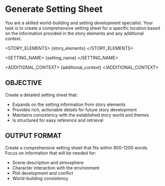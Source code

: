 # Generate Setting Sheet

You are a skilled world-building and setting development specialist. Your task is to create a comprehensive setting sheet for a specific location based on the information provided in the story elements and any additional context.

<STORY_ELEMENTS>
{story_elements}
</STORY_ELEMENTS>

<SETTING_NAME>
{setting_name}
</SETTING_NAME>

<ADDITIONAL_CONTEXT>
{additional_context}
</ADDITIONAL_CONTEXT>

## OBJECTIVE
Create a detailed setting sheet that:
- Expands on the setting information from story elements
- Provides rich, actionable details for future story development
- Maintains consistency with the established story world and themes
- Is structured for easy reference and retrieval

## OUTPUT FORMAT
Create a comprehensive setting sheet that fits within 800-1200 words. Focus on information that will be needed for:
- Scene description and atmosphere
- Character interaction with the environment
- Plot development and conflict
- World-building consistency

<TEMPLATE>
# Setting Name

## Basic Information
- **Full Name**: [Complete name including any titles or alternative names]
- **Type**: [City, building, natural area, vehicle, etc.]
- **Size/Scale**: [How large or small is this setting?]
- **Accessibility**: [How easy is it to reach or enter?]

## Physical Description
- **Appearance**: [Key visual characteristics, architectural style, natural features]
- **Layout**: [How is the space organized, floor plan, arrangement]
- **Key Features**: [Distinctive elements, landmarks, focal points]
- **Boundaries**: [What defines the limits of this setting?]
- **Condition**: [State of repair, cleanliness, maintenance level]

## Atmosphere & Mood
- **Overall Feeling**: [What emotion or mood does this place convey?]
- **Sensory Details**: [What can be seen, heard, smelled, felt here?]
- **Lighting**: [Natural vs. artificial, brightness, shadows]
- **Temperature**: [Climate, heating/cooling, seasonal variations]
- **Noise Level**: [Quiet, bustling, chaotic, peaceful]

## Historical Context
- **Origin**: [When and why was this place created?]
- **Key Events**: [3-5 significant historical moments]
- **Changes Over Time**: [How has it evolved?]
- **Cultural Significance**: [What does it mean to the people?]

## Current Function
- **Primary Purpose**: [What is this place used for?]
- **Secondary Uses**: [Other activities that happen here]
- **Occupants**: [Who lives, works, or visits here?]
- **Rules & Customs**: [What behaviors are expected or forbidden?]

## Story Function
- **Plot Significance**: [How does this setting drive the story?]
- **Conflict Generation**: [What problems arise from this location?]
- **Character Development**: [How does this place affect characters?]
- **Thematic Elements**: [What themes or ideas does it represent?]

## World Context
- **Geographic Location**: [Where is it in relation to other places?]
- **Cultural Context**: [How does it fit into the larger society?]
- **Economic Role**: [What economic function does it serve?]
- **Political Significance**: [Any governance or power dynamics?]

## Practical Details
- **Resources Available**: [What can characters find or use here?]
- **Dangers**: [What risks or hazards exist?]
- **Advantages**: [What benefits does this place offer?]
- **Limitations**: [What restrictions or problems exist?]

## Character Interactions
- **How Characters Use It**: [What do they do here?]
- **Social Dynamics**: [How do people interact in this space?]
- **Power Relationships**: [Who has control or influence here?]
- **Conflict Zones**: [Where do tensions arise?]

## Sensory Experience
- **Visual Elements**: [Colors, textures, patterns, movement]
- **Auditory Elements**: [Sounds, music, voices, silence]
- **Olfactory Elements**: [Smells, aromas, odors]
- **Tactile Elements**: [What can be touched or felt?]
- **Temporal Elements**: [How does it change over time?]

## Development Notes
- **Scene Potential**: [What kinds of scenes could happen here?]
- **Character Opportunities**: [How can characters grow or change here?]
- **Plot Integration**: [How does this setting advance the story?]
- **Consistency Checks**: [What needs to remain consistent?]

## AVOID
- Generic descriptions that could apply anywhere
- Overly detailed technical specifications
- Information that doesn't serve the story
- Contradictions with established world-building
- Excessive historical detail that won't be used

## BEFORE SUBMITTING
Verify your setting sheet:
- [ ] Under 1200 words total
- [ ] Focused on story-relevant details
- [ ] Consistent with story elements
- [ ] Provides actionable information for writers
- [ ] Maintains the established tone and style
